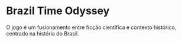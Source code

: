 # Brazil Time Odyssey
 O jogo é um fusionamento entre ficção científica e contexto histórico, centrado na história do Brasil. 
